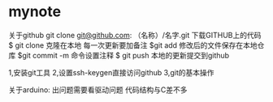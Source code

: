 # mynote
关于github
git clone git@github.com: （名称）/名字.git 下载GITHUB上的代码   $ git clone 克隆在本地
每一次更新要加备注
$git add  修改后的文件保存在本地仓库
$git commit -m 命令设置注释
$ git push 本地的更新提交到github

1,安装git工具
2,设置ssh-keygen直接访问github
3,git的基本操作

关于arduino:
出问题需要看驱动问题
代码结构与C差不多
